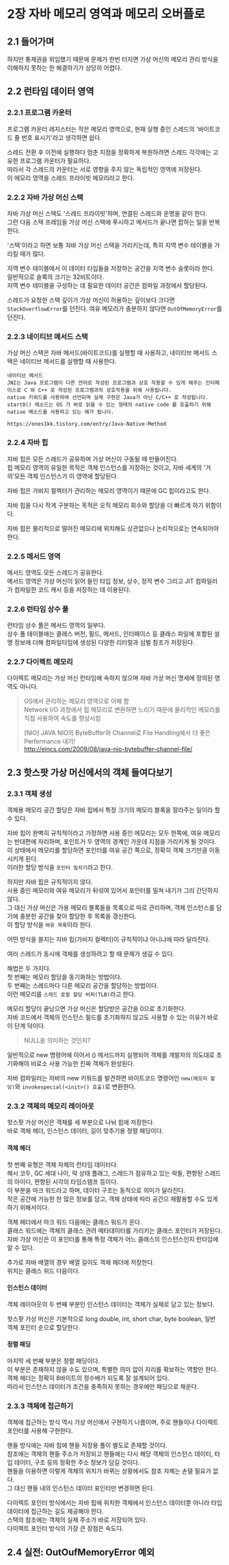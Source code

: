 # 2장 자바 메모리 영역과 메모리 오버플로

## 2.1 들어가며

하지만 통제권을 위임했기 때문에 문제가 한번 터지면 가상 머신의 메모리 관리 방식을 이해하지 못하는 한 해결하기가 상당히 어렵다.  

## 2.2 런타임 데이터 영역

### 2.2.1 프로그램 카운터

프로그램 카운터 레지스터는 작은 메모리 영역으로, 현재 실행 중인 스레드의 '바이트코드 줄 번호 표시기'라고 생각하면 쉽다.  

스레드 전환 후 이전에 실행하다 멈춘 지점을 정확하게 복원하려면 스레드 각각에는 고유한 프로그램 카운터가 필요하다.  
따라서 각 스레드의 카운터는 서로 영향을 주지 않는 독립적인 영역에 저장된다.  
이 메모리 영역을 스레드 프라이빗 메모리라고 한다.  


### 2.2.2 자바 가상 머신 스택

자바 가상 머신 스택도 '스레드 프라이빗'하며, 연결된 스레드와 운명을 같이 한다.  
그런 다음 스택 프레임을 가상 머신 스택에 푸시하고 메서드가 끝나면 팝하는 일을 반복한다.  

'스택'이라고 하면 보통 자바 가상 머신 스택을 가리키는데, 특히 지역 변수 테이블을 가리킬 때가 많다.  

지역 변수 테이블에서 이 데이터 타입들을 저장하는 공간을 지역 변수 슬롯이라 한다.  
일반적으로 슬록의 크기는 32비트이다.  
지역 변수 테이블을 구성하는 데 필요한 데이터 공간은 컴파일 과정에서 할당된다.  

스레드가 요청한 스택 깊이가 가상 머신이 허용하는 깊이보다 크다면 `StackOverflowError`를 던진다.
여유 메모리가 충분하지 않다면 `OutOfMemoryError`를 던진다.


### 2.2.3 네이티브 메서드 스택

가상 머신 스택은 자바 메서드(바이트코드)를 실행할 때 사용하고, 네이티브 메서드 스택은 네이티브 메서드를 실행할 때 사용한다.  

```
네이티브 메서드  
JNI는 Java 프로그램이 다른 언어로 작성된 프로그램과 상호 작용할 수 있게 해주는 인터페이스로 C 와 C++ 로 작성된 프로그램과의 상호작용을 위해 사용됩니다.  
native 키워드를 사용하여 선언되며 실제 구현은 Java가 아닌 C/C++ 로 작성됩니다.  
start0() 메소드는 OS 가 바로 읽을 수 있는 형태의 native code 를 호출하기 위해 native 메소드를 사용하고 있는 예가 됩니다.  

https://ones1kk.tistory.com/entry/Java-Native-Method
```


### 2.2.4 자바 힙

자바 힙은 모든 스레드가 공유하며 가상 머신이 구동될 때 만들어진다.  
힙 메모리 영역의 유일한 목적은 객체 인스턴스를 저장하는 것이고, 자바 세계의 '거의'모든 객체 인스턴스가 이 영역에 할당된다.  

자바 힙은 가비지 컬렉터가 관리하는 메모리 영역이기 때문에 GC 힙이라고도 한다.  

자바 힙을 다시 작게 구분하는 목적은 오직 메모리 회수와 할당을 더 빠르게 하기 위함이다.  

자바 힙은 물리적으로 떨어진 메모리에 위치해도 상관없으나 논리적으로는 연속되어야 한다.  


### 2.2.5 메서드 영역

메서드 영역도 모든 스레드가 공유한다.  
메서드 영역은 가상 머신이 읽어 들인 타입 정보, 상수, 정적 변수 그리고 JIT 컴파일러가 컴파일한 코드 캐시 등을 저장하는 데 이용된다.  


### 2.2.6 런타임 상수 풀

런타임 상수 풀은 메서드 영역의 일부다.  
상수 풀 테이블에는 클래스 버전, 필드, 메서드, 인터페이스 등 클래스 파일에 포함된 설명 정보에 더해 컴파일타임에 생성된 다양한 리터럴과 심벌 참조가 저장된다.  


### 2.2.7 다이렉트 메모리

다이렉트 메모리는 가상 머신 런타임에 속하지 않으며 자바 가상 머신 명세에 정의된 영역도 아니다.  

> OS에서 관리하는 메모리 영역으로 이해 함  
> Network I/O 과정에서 힙 메모리로 변환하면 느리기 때문에 물리적인 메모리를 직접 사용하여 속도를 향상시킴  
> 
> [NIO] JAVA NIO의 ByteBuffer와 Channel로 File Handling에서 더 좋은 Perfermance 내기!  
> http://eincs.com/2009/08/java-nio-bytebuffer-channel-file/  


## 2.3 핫스팟 가상 머신에서의 객체 들여다보기

### 2.3.1 객체 생성

객체용 메모리 공간 할당은 자바 힙에서 특정 크기의 메모리 블록을 잘라주는 일이라 할 수 있다.  

자바 힙이 완벽히 규칙적이라고 가정하면 사용 중인 메모리는 모두 한쪽에, 여유 메모리는 반대편에 자리하며, 포인트거 두 영역의 경계인 가운데 지점을 가리키게 될 것이다.  
이 상태에서 메모리를 할당하면 포인터를 여유 공간 쪽으로, 정확히 객체 크기만큼 이동시키게 된다.  
이러한 할당 방식을 `포인터 밀치기`라고 한다.  

하지만 자바 힙은 규칙적이지 않다.  
사용 중인 메모리와 여유 메모리가 뒤섞여 있어서 포인터를 밀쳐 내기가 그리 간단하지 않다.  
그 대신 가상 머신은 가용 메모리 블록들을 목록으로 따로 관리하며, 객체 인스턴스를 담기에 충분한 공간을 찾아 할당한 후 목록을 갱신한다.  
이 할당 방식을 `여유 목록`이라 한다.  

어떤 방식을 쓸지는 자바 힙(가비지 컬렉터)이 규칙적이냐 아니냐에 따라 달라진다.  

여러 스레드가 동시에 객체를 생성하려고 할 때 문제가 생길 수 있다.  

해법은 두 가지다.  
첫 번째는 메모리 할당을 동기화하는 방법이다.  
두 번째는 스레드마다 다른 메모리 공간을 할당하는 방법이다.  
이런 메모리를 `스레드 로컬 할당 버퍼(TLB)`라고 한다.

메모리 할당이 끝났으면 가상 머신은 할당받은 공간을 0으로 초기화한다.  
자바 코드에서 객체의 인스턴스 필드를 초기화하지 않고도 사용할 수 있는 이유가 바로 이 단계 덕이다.  

> NULL을 의미하는 것인지?

일반적으로 new 명령어에 이어서 <init>() 메서드까지 실행되어 객체를 개발자의 의도대로 초기화해야 비로소 사용 가능한 진짜 객체가 완성된다.  

자바 컴파일러는 자바의 new 키워드를 발견하면 바이트코드 명령어인 `new(메모리 할당)`와 `invokespecial(<init>() 호출)`로 변환한다.  


### 2.3.2 객체의 메모리 레이아웃

핫스팟 가상 머신은 객체를 세 부분으로 나눠 힙에 저장한다.  
바로 객체 헤더, 인스턴스 데이터, 길이 맞추기용 정렬 패딩이다.  


#### 객체 헤더

첫 번째 유형은 객체 자체의 런타임 데이터다.  
해시 코두, GC 세대 나이, 락 상태 플래그, 스레드가 점유하고 있는 락들, 편향된 스레드의 아이디, 편향된 시각의 타임스탬프 등이다.  
이 부분을 마크 워드라고 하며, 데이터 구조는 동적으로 의미가 달라진다.  
작은 공간에 가능한 한 많은 정보를 담고, 객체 상태에 따라 공간으 재활용할 수도 있게 하기 위해서이다.  

객체 헤더에서 마크 워드 다음에는 클래스 워드가 온다.  
클래스 워드에는 객체의 클래스 관려 메타데이터를 가리키는 클래스 포인터가 저장된다.  
자바 가상 머신은 이 포인터를 통해 특정 객체가 어느 클래스의 인스턴스인지 런타임에 알 수 있다.  

추가로 자바 배열의 경우 배열 길이도 객체 헤더에 저장한다.  
위치는 클래스 위드 다음이다.  


#### 인스턴스 데이터

객체 레이아웃의 두 번째 부분인 인스턴스 데이터는 객체가 실제로 담고 있는 정보다.  

핫스팟 가상 머신은 기본적으로 long double, int, short char, byte boolean, 일반 객체 포인터 순으로 할당한다.  


#### 정렬 패딩

마지막 세 번째 부분은 정렬 패딩이다.  
이 부분은 존재하지 않을 수도 있으며, 특별한 의미 없이 자리를 확보하는 역할만 한다.  
객체 헤더는 정확히 8바이트의 정수배가 되도록 잘 설계되어 있다.  
따라서 인스턴스 데이터가 조건을 충족하지 못하는 경우에만 패딩으로 채운다.  


### 2.3.3 객체에 접근하기

객체에 접근하는 방식 역시 가상 머신에서 구현하기 나름이며, 주로 핸들이나 다이렉트 포인터를 사용해 구현한다.  

핸들 방식에는 자바 힙에 핸들 저장용 풀이 별도로 존재할 것이다.  
참조에는 객체의 핸들 주소가 저장되고 핸들에는 다시 해당 객체의 인스턴스 데이터, 타입 데이터, 구조 등의 정확한 주소 정보가 담길 것이다.  
핸들을 이용하면 이렇게 객체의 위치가 바뀌는 상황에서도 참조 자체는 손댈 필요가 없다.  
그 대신 핸들 내의 인스턴스 데이터 포인터만 변경하면 된다.  

다이렉트 포인터 방식에서는 자바 힙에 위치한 객체에서 인스턴스 데이터뿐 아니라 타입 데이터에 접근하는 길도 제공해야 한다.  
스택의 참조에는 객체의 실제 주소가 바로 저장되어 있다.  
다이렉트 포인터 방식의 가장 큰 장점은 속도다.  


## 2.4 실전: OutOufMemoryError 예외




